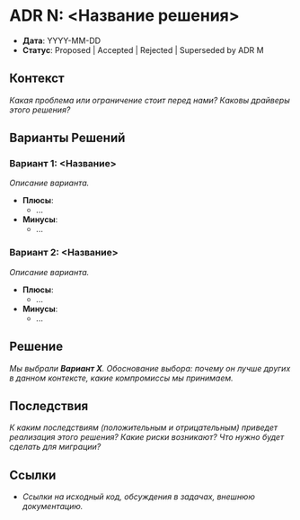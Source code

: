 # ADR N: <Название решения>

- **Дата**: YYYY-MM-DD
- **Статус**: Proposed | Accepted | Rejected | Superseded by ADR M

## Контекст
_Какая проблема или ограничение стоит перед нами? Каковы драйверы этого решения?_

## Варианты Решений

### Вариант 1: <Название>
_Описание варианта._

- **Плюсы**:
  - ...
- **Минусы**:
  - ...

### Вариант 2: <Название>
_Описание варианта._

- **Плюсы**:
  - ...
- **Минусы**:
  - ...

## Решение
_Мы выбрали **Вариант X**. Обоснование выбора: почему он лучше других в данном контексте, какие компромиссы мы принимаем._

## Последствия
_К каким последствиям (положительным и отрицательным) приведет реализация этого решения? Какие риски возникают? Что нужно будет сделать для миграции?_

## Ссылки
- _Ссылки на исходный код, обсуждения в задачах, внешнюю документацию._

